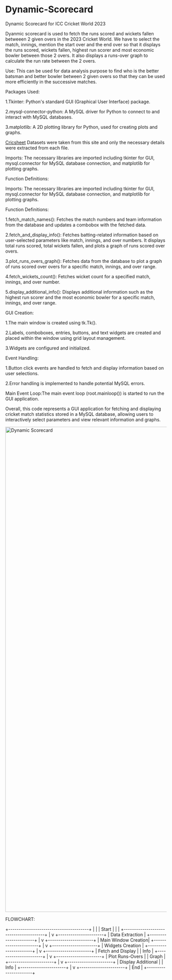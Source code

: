 # Dynamic-Scorecard
Dynamic Scorecard for ICC Cricket World 2023

Dyanmic scorecard is used to fetch the runs scored and wickets fallen betweeen 2 given overs in the 2023 Cricket World. We have to select the match, innings, mention the start over and the end over so that it displays the runs scored, wickets fallen, highest run scorer and most economic bowler between those 2 overs. It also displays a runs-over graph to calculate the run rate between the 2 overs.

Use:
This can be used for data analysis purpose to find who is the better batsman and better bowler between 2 given overs so that they can be used more efficiently in the successive matches. 

Packages Used:

1.Tkinter: Python's standard GUI (Graphical User Interface) package.

2.mysql-connector-python: A MySQL driver for Python to connect to and interact with MySQL databases.

3.matplotlib: A 2D plotting library for Python, used for creating plots and graphs.

[Cricsheet](https://cricsheet.org/)  Datasets were taken from this site and only the necessary details were extracted from each file.

Imports: The necessary libraries are imported including tkinter for GUI, mysql.connector for MySQL database connection, and matplotlib for plotting graphs.

Function Definitions:

Imports: The necessary libraries are imported including tkinter for GUI, mysql.connector for MySQL database connection, and matplotlib for plotting graphs.

Function Definitions:

1.fetch_match_names(): Fetches the match numbers and team information from the database and updates a combobox with the fetched data.

2.fetch_and_display_info(): Fetches batting-related information based on user-selected parameters like match, innings, and over numbers. It displays total runs scored, total wickets fallen, and plots a graph of runs scored over overs.

3.plot_runs_overs_graph(): Fetches data from the database to plot a graph of runs scored over overs for a specific match, innings, and over range.

4.fetch_wickets_count(): Fetches wicket count for a specified match, innings, and over number.

5.display_additional_info(): Displays additional information such as the highest run scorer and the most economic bowler for a specific match, innings, and over range.

GUI Creation:

1.The main window is created using tk.Tk().

2.Labels, comboboxes, entries, buttons, and text widgets are created and placed within the window using grid layout management.

3.Widgets are configured and initialized.

Event Handling:

1.Button click events are handled to fetch and display information based on user selections.

2.Error handling is implemented to handle potential MySQL errors.

Main Event Loop:The main event loop (root.mainloop()) is started to run the GUI application.


Overall, this code represents a GUI application for fetching and displaying cricket match statistics stored in a MySQL database, allowing users to interactively select parameters and view relevant information and graphs.

<img width="1512" alt="Dynamic Scorecard" src="https://github.com/Praneet005/Dynamic-Scorecard/assets/121420706/23e37ab8-5249-4c32-ae22-de90a4af2f41">


FLOWCHART: 

   +---------------------------------------+
   |                                       |
   |            Start                      |
   |                                       |
   +---------------------------------------+
                      |
                      v
          +----------------------+
          |  Data Extraction     |
          +----------------------+
                      |
                      v
          +----------------------+
          |  Main Window Creation|
          +----------------------+
                      |
                      v
          +----------------------+
          |  Widgets Creation    |
          +----------------------+
                      |
                      v
          +----------------------+
          |  Fetch and Display   |
          |       Info           |
          +----------------------+
                      |
                      v
          +----------------------+
          |  Plot Runs-Overs     |
          |       Graph          |
          +----------------------+
                      |
                      v
          +----------------------+
          |  Display Additional  |
          |       Info           |
          +----------------------+
                      |
                      v
          +----------------------+
          |          End         |
          +----------------------+


